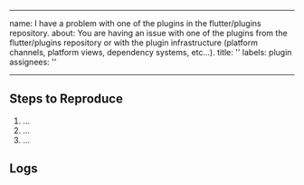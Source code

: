 
---
name: I have a problem with one of the plugins in the flutter/plugins repository.
about: You are having an issue with one of the plugins from the flutter/plugins repository or with the plugin infrastructure (platform channels, platform views, dependency systems, etc...).
title: ''
labels: plugin
assignees: ''

---

<!-- Thank you for using Flutter!

     If you are looking for support, please check out our documentation
     or consider asking a question on Stack Overflow:
      * https://flutter.dev/
      * https://api.flutter.dev/
      * https://stackoverflow.com/questions/tagged/flutter?sort=frequent

     If you have found a bug or if our documentation doesn't have an answer
     to what you're looking for, then fill our the template below. Please read
     our guide to filing a bug first: https://flutter.dev/docs/resources/bug-reports
-->

## Steps to Reproduce

<!--
     Please tell us exactly how to reproduce the problem you are running into.

     Please attach a small application (ideally just one main.dart file) that
     reproduces the problem. You could use https://gist.github.com/ for this.

     If the problem is with your application's rendering, then please attach
     a screenshot and explain what the problem is.
-->

1. ...
2. ...
3. ...

## Logs

<!--
      Run your application with `flutter run --verbose` and attach all the
      log output below between the lines with the backticks. If there is an
      exception, please see if the error message includes enough information
      to explain how to solve the issue.
-->

```
```

<!--
     Run `flutter analyze` and attach any output of that command below.
     If there are any analysis errors, try resolving them before filing this issue.
-->

```
```

<!-- Finally, paste the output of running `flutter doctor -v` here. -->

```
```
